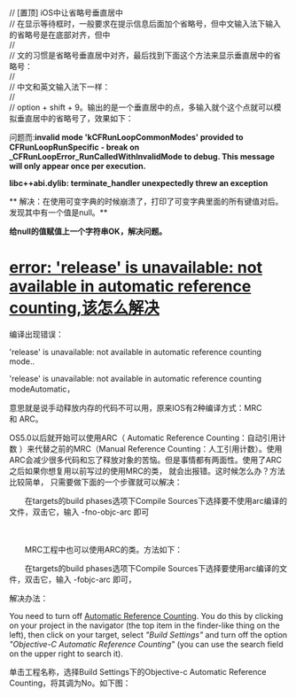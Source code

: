 # 

# 

//    \[置顶\] iOS中让省略号垂直居中  
//    在显示等待框时，一般要求在提示信息后面加个省略号，但中文输入法下输入的省略号是在底部对齐，但中  
//  
//    文的习惯是省略号垂直居中对齐，最后找到下面这个方法来显示垂直居中的省略号：  
//  
//    中文和英文输入法下一样：  
//  
//    option + shift + 9。输出的是一个垂直居中的点，多输入就个这个点就可以模拟垂直居中的省略号了，效果如下：

问题而:**invalid mode 'kCFRunLoopCommonModes' provided to CFRunLoopRunSpecific - break on \_CFRunLoopError\_RunCalledWithInvalidMode to debug. This message will only appear once per execution.**

**libc++abi.dylib: terminate\_handler unexpectedly threw an exception**

**  解决：在使用可变字典的时候崩溃了，打印了可变字典里面的所有键值对后。发现其中有一个值是null。**

**给null的值赋值上一个字符串OK，解决问题。**

# [error: 'release' is unavailable: not available in automatic reference counting,该怎么解决](https://www.cnblogs.com/heyonggang/p/3439815.html)

编译出现错误：

'release' is unavailable: not available in automatic reference counting mode..

'release' is unavailable: not available in automatic reference counting modeAutomatic，



意思就是说手动释放内存的代码不可以用，原来IOS有2种编译方式：MRC 和 ARC。



OS5.0以后就开始可以使用ARC（ Automatic Reference Counting：自动引用计数 ）来代替之前的MRC（Manual Reference Counting：人工引用计数）。使用ARC会减少很多代码和忘了释放对象的苦恼。但是事情都有两面性。使用了ARC之后如果你想复用以前写过的使用MRC的类， 就会出报错。这时候怎么办？方法比较简单， 只需要做下面的一个步骤就可以解决：

　　在targets的build phases选项下Compile Sources下选择要不使用arc编译的文件，双击它，输入 -fno-objc-arc 即可

　　

　　MRC工程中也可以使用ARC的类。方法如下：

　　在targets的build phases选项下Compile Sources下选择要使用arc编译的文件，双击它，输入 -fobjc-arc 即可，



解决办法：

You need to turn off [Automatic Reference Counting](http://clang.llvm.org/docs/AutomaticReferenceCounting.html). You do this by clicking on your project in the navigator \(the top item in the finder-like thing on the left\), then click on your target, select _"Build Settings"_ and turn off the option _"Objective-C Automatic Reference Counting"_ \(you can use the search field on the upper right to search it\).

单击工程名称，选择Build Settings下的Objective-c Automatic Reference Counting，将其调为No。如下图：

